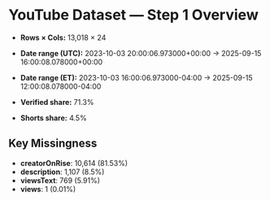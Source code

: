 # YouTube Dataset — Step 1 Overview

- **Rows × Cols:** 13,018 × 24
- **Date range (UTC):** 2023-10-03 20:00:06.973000+00:00 → 2025-09-15 16:00:08.078000+00:00
- **Date range (ET):** 2023-10-03 16:00:06.973000-04:00 → 2025-09-15 12:00:08.078000-04:00

- **Verified share:** 71.3%
- **Shorts share:** 4.5%

## Key Missingness

- **creatorOnRise**: 10,614 (81.53%)
- **description**: 1,107 (8.5%)
- **viewsText**: 769 (5.91%)
- **views**: 1 (0.01%)
